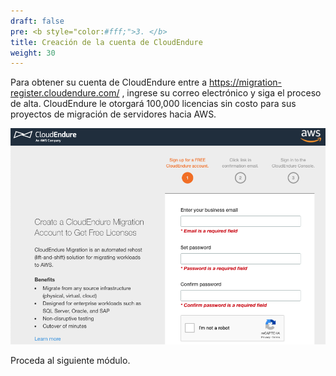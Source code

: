```yaml
---
draft: false
pre: <b style="color:#fff;">3. </b>
title: Creación de la cuenta de CloudEndure
weight: 30
---
```

Para obtener su cuenta de CloudEndure entre a https://migration-register.cloudendure.com/ , ingrese su correo electrónico y siga el proceso de alta. CloudEndure le otorgará 100,000 licencias sin costo para sus proyectos de migración de servidores hacia AWS.

![Sign up for your CloudEndure account](/static/images/ce/registration.png)

Proceda al siguiente módulo.